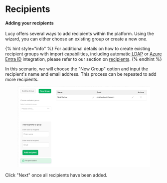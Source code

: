 # Recipients

**Adding your recipients**\
\
Lucy offers several ways to add recipients within the platform. Using the wizard, you can either choose an existing group or create a new one.

{% hint style="info" %}
For additional details on how to create existing recipient groups with import capabilities, including automatic[ LDAP](../../../../application-screens-reference/settings/common-system-settings/ldap-settings.md) or [Azure Entra ID](../../../../application-screens-reference/settings/common-system-settings/azure-applications.md) integration, please refer to our section on [recipients](../../../../application-screens-reference/users/recipient-groups.md).
{% endhint %}

In this scenario, we will choose the "New Group" option and input the recipient's name and email address. This process can be repeated to add more recipients.

<figure><img src="../../../../.gitbook/assets/image (223).png" alt=""><figcaption></figcaption></figure>

Click "Next" once all recipients have been added.
